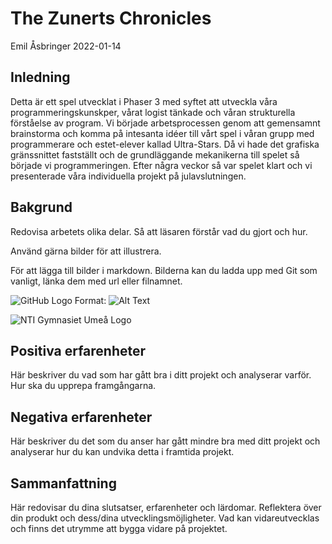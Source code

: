# The Zunerts Chronicles

Emil Åsbringer 2022-01-14

## Inledning
Detta är ett spel utvecklat i Phaser 3 med syftet att utveckla våra programmeringskunskper, vårat logist tänkade och våran strukturella förståelse av program. Vi började arbetsprocessen genom att gemensamnt brainstorma och komma på intesanta idéer till vårt spel i våran grupp med programmerare och estet-elever kallad Ultra-Stars. Då vi hade det grafiska gränssnittet fastställt och de grundläggande mekanikerna till spelet så började vi programmeringen. Efter några veckor så var spelet klart och vi presenterade våra individuella projekt på julavslutningen.

## Bakgrund

Redovisa arbetets olika delar. Så att läsaren förstår vad du gjort och hur.

Använd gärna bilder för att illustrera.

För att lägga till bilder i markdown. Bilderna kan du ladda upp med Git som vanligt, länka dem med url eller filnamnet.


![GitHub Logo](/images/logo.png)
Format: ![Alt Text](url)


![NTI Gymnasiet Umeå Logo](https://raw.githubusercontent.com/jensnti/Webbprojekt/master/mallar/nti_logo_white_umea.svg)

## Positiva erfarenheter

Här beskriver du vad som har gått bra i ditt projekt och analyserar varför. Hur ska du upprepa framgångarna.

## Negativa erfarenheter

Här beskriver du det som du anser har gått mindre bra med ditt projekt och analyserar hur du kan undvika detta i framtida projekt.

## Sammanfattning

Här redovisar du dina slutsatser, erfarenheter och lärdomar. Reflektera över din produkt och dess/dina utvecklingsmöjligheter.
Vad kan vidareutvecklas och finns det utrymme att bygga vidare på projektet.
